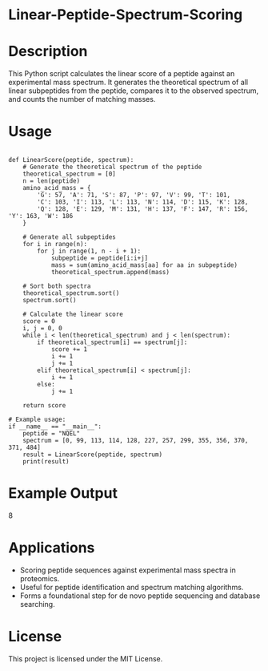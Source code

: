 # Linear-Peptide-Spectrum-Scoring

# Description

This Python script calculates the linear score of a peptide against an experimental mass spectrum. It generates the theoretical spectrum of all linear subpeptides from the peptide, compares it to the observed spectrum, and counts the number of matching masses.

# Usage

```

def LinearScore(peptide, spectrum):
    # Generate the theoretical spectrum of the peptide
    theoretical_spectrum = [0]
    n = len(peptide)
    amino_acid_mass = {
        'G': 57, 'A': 71, 'S': 87, 'P': 97, 'V': 99, 'T': 101,
        'C': 103, 'I': 113, 'L': 113, 'N': 114, 'D': 115, 'K': 128,
        'Q': 128, 'E': 129, 'M': 131, 'H': 137, 'F': 147, 'R': 156, 'Y': 163, 'W': 186
    }

    # Generate all subpeptides
    for i in range(n):
        for j in range(1, n - i + 1):
            subpeptide = peptide[i:i+j]
            mass = sum(amino_acid_mass[aa] for aa in subpeptide)
            theoretical_spectrum.append(mass)

    # Sort both spectra
    theoretical_spectrum.sort()
    spectrum.sort()

    # Calculate the linear score
    score = 0
    i, j = 0, 0
    while i < len(theoretical_spectrum) and j < len(spectrum):
        if theoretical_spectrum[i] == spectrum[j]:
            score += 1
            i += 1
            j += 1
        elif theoretical_spectrum[i] < spectrum[j]:
            i += 1
        else:
            j += 1

    return score

# Example usage:
if __name__ == "__main__":
    peptide = "NQEL"
    spectrum = [0, 99, 113, 114, 128, 227, 257, 299, 355, 356, 370, 371, 484]
    result = LinearScore(peptide, spectrum)
    print(result)

```
# Example Output

8

# Applications
* Scoring peptide sequences against experimental mass spectra in proteomics.
* Useful for peptide identification and spectrum matching algorithms.
* Forms a foundational step for de novo peptide sequencing and database searching.

# License
This project is licensed under the MIT License.


